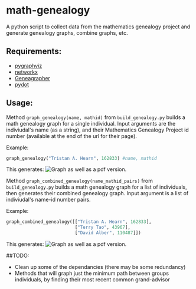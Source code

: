 math-genealogy
=====================
A python script to collect data from the mathematics genealogy project and
generate genealogy graphs, combine graphs, etc.

## Requirements:
- [pygraphviz](http://networkx.lanl.gov/pygraphviz/)
- [networkx](http://networkx.github.io/)
- [Geneagrapher](http://www.davidalber.net/geneagrapher/)
- [pydot](https://code.google.com/p/pydot/)

## Usage:
Method `graph_genealogy(name, mathid)` from `build_genealogy.py` builds a math genealogy graph for a single individual.
Input arguments are the indiviudal's name (as a string), and their Mathematics Genealogy Project id number (available at
the end of the url for their page).

Example:
```python
graph_genealogy("Tristan A. Hearn", 162833) #name, mathid
```
This generates:
![Graph](http://i.imgur.com/G9UtDYv.jpg)
as well as a pdf version.

Method `graph_combined_genealogy(name_mathid_pairs)` from `build_genealogy.py` builds a math genealogy graph for a list
of individuals, then generates their combined genealogy graph.
Input argument is a list of indiviudal's name-id number pairs.

Example:
```python
graph_combined_genealogy([["Tristan A. Hearn", 162833],
                          ["Terry Tao", 43967],
                          ["David Alber", 110487]])
```
This generates:
![Graph](http://i.imgur.com/zelQDx9.jpg)
as well as a pdf version.

##TODO:
- Clean up some of the dependancies (there may be some redundancy)
- Methods that will graph just the minimum path between groups individuals, by finding their most recent common grand-advisor
